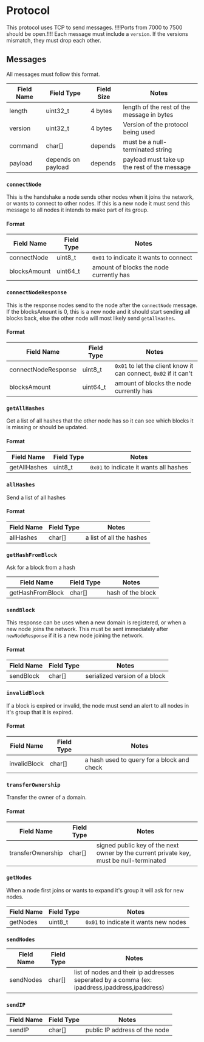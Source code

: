 # Protocol

This protocol uses TCP to send messages. !!!!Ports from 7000 to 7500 should be open.!!!! Each message must include a `version`. If the versions mismatch, they must drop each other.

## Messages

All messages must follow this format.

| Field Name | Field Type | Field Size | Notes |
| --------------- | --------------- | --------------- | --------------- |
| length | uint32_t | 4 bytes | length of the rest of the message in bytes |
| version | uint32_t | 4 bytes | Version of the protocol being used |
| command | char[] | depends | must be a null-terminated string  |
| payload | depends on payload | depends | payload must take up the rest of the message |

### `connectNode`

This is the handshake a node sends other nodes when it joins the network, or wants to connect to other nodes. If this is a new node it must send this message to all nodes it intends to make part of its group.

#### Format

| Field Name | Field Type | Notes |
| --------------- | --------------- | --------------- |
| connectNode | uint8_t | `0x01` to indicate it wants to connect |
| blocksAmount | uint64_t  | amount of blocks the node currently has |

### `connectNodeResponse`

This is the response nodes send to the node after the `connectNode` message. If the blocksAmount is 0, this is a new node and it should start sending all blocks back, else the other node will most likely send `getAllHashes`.

#### Format

| Field Name | Field Type | Notes |
| --------------- | --------------- | --------------- |
| connectNodeResponse | uint8_t | `0x01` to let the client know it can connect, `0x02` if it can't |
| blocksAmount | uint64_t  | amount of blocks the node currently has |

### `getAllHashes`

Get a list of all hashes that the other node has so it can see which blocks it is missing or should be updated.

#### Format

| Field Name | Field Type | Notes |
| --------------- | --------------- | --------------- |
| getAllHashes | uint8_t | `0x01` to indicate it wants all hashes |

### `allHashes`

Send a list of all hashes

#### Format

| Field Name | Field Type | Notes |
| --------------- | --------------- | --------------- |
| allHashes | char[] | a list of all the hashes |

### `getHashFromBlock`

Ask for a block from a hash

| Field Name | Field Type | Notes |
| --------------- | --------------- | --------------- |
| getHashFromBlock | char[] | hash of the block |

### `sendBlock`

This response can be uses when a new domain is registered, or when a new node joins the network. This must be sent immediately after `newNodeResponse` if it is a new node joining the network.

#### Format

| Field Name | Field Type | Notes |
| --------------- | --------------- | --------------- |
| sendBlock | char[] | serialized version of a block |

### `invalidBlock`

If a block is expired or invalid, the node must send an alert to all nodes in it's group that it is expired.

#### Format

| Field Name | Field Type | Notes |
| --------------- | --------------- | --------------- |
| invalidBlock | char[] | a hash used to query for a block and check |

### `transferOwnership`

Transfer the owner of a domain.

#### Format

| Field Name | Field Type | Notes |
| --------------- | --------------- | --------------- |
| transferOwnership | char[] | signed public key of the next owner by the current private key, must be null-terminated |

### `getNodes`

When a node first joins or wants to expand it's group it will ask for new nodes.

| Field Name | Field Type | Notes |
| --------------- | --------------- | --------------- |
| getNodes | uint8_t | `0x01` to indicate it wants new nodes |

### `sendNodes`

| Field Name | Field Type | Notes |
| --------------- | --------------- | --------------- |
| sendNodes | char[] | list of nodes and their ip addresses seperated by a comma (ex: ipaddress,ipaddress,ipaddress) |

### `sendIP`

| Field Name | Field Type | Notes |
| --------------- | --------------- | --------------- |
| sendIP | char[] | public IP address of the node |
